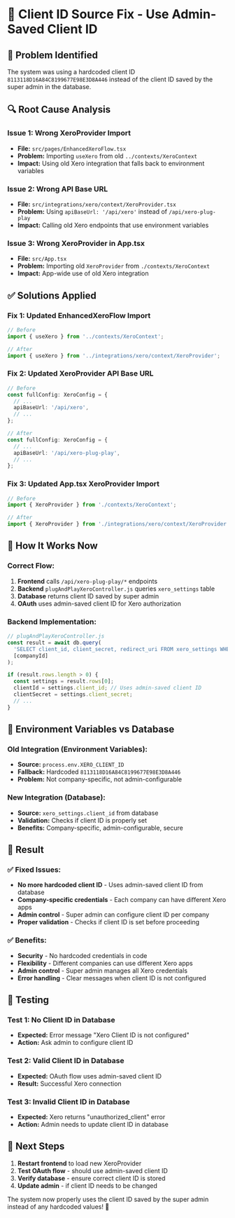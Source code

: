 # 🔧 Client ID Source Fix - Use Admin-Saved Client ID

## 🚨 Problem Identified

The system was using a hardcoded client ID `8113118D16A84C8199677E98E3D8A446` instead of the client ID saved by the super admin in the database.

## 🔍 Root Cause Analysis

### **Issue 1: Wrong XeroProvider Import**
- **File:** `src/pages/EnhancedXeroFlow.tsx`
- **Problem:** Importing `useXero` from old `../contexts/XeroContext`
- **Impact:** Using old Xero integration that falls back to environment variables

### **Issue 2: Wrong API Base URL**
- **File:** `src/integrations/xero/context/XeroProvider.tsx`
- **Problem:** Using `apiBaseUrl: '/api/xero'` instead of `/api/xero-plug-play`
- **Impact:** Calling old Xero endpoints that use environment variables

### **Issue 3: Wrong XeroProvider in App.tsx**
- **File:** `src/App.tsx`
- **Problem:** Importing old `XeroProvider` from `./contexts/XeroContext`
- **Impact:** App-wide use of old Xero integration

## ✅ Solutions Applied

### **Fix 1: Updated EnhancedXeroFlow Import**
```typescript
// Before
import { useXero } from '../contexts/XeroContext';

// After
import { useXero } from '../integrations/xero/context/XeroProvider';
```

### **Fix 2: Updated XeroProvider API Base URL**
```typescript
// Before
const fullConfig: XeroConfig = {
  // ...
  apiBaseUrl: '/api/xero',
  // ...
};

// After
const fullConfig: XeroConfig = {
  // ...
  apiBaseUrl: '/api/xero-plug-play',
  // ...
};
```

### **Fix 3: Updated App.tsx XeroProvider Import**
```typescript
// Before
import { XeroProvider } from './contexts/XeroContext';

// After
import { XeroProvider } from './integrations/xero/context/XeroProvider';
```

## 🎯 How It Works Now

### **Correct Flow:**
1. **Frontend** calls `/api/xero-plug-play/*` endpoints
2. **Backend** `plugAndPlayXeroController.js` queries `xero_settings` table
3. **Database** returns client ID saved by super admin
4. **OAuth** uses admin-saved client ID for Xero authorization

### **Backend Implementation:**
```javascript
// plugAndPlayXeroController.js
const result = await db.query(
  'SELECT client_id, client_secret, redirect_uri FROM xero_settings WHERE company_id = $1',
  [companyId]
);

if (result.rows.length > 0) {
  const settings = result.rows[0];
  clientId = settings.client_id; // Uses admin-saved client ID
  clientSecret = settings.client_secret;
  // ...
}
```

## 🔧 Environment Variables vs Database

### **Old Integration (Environment Variables):**
- **Source:** `process.env.XERO_CLIENT_ID`
- **Fallback:** Hardcoded `8113118D16A84C8199677E98E3D8A446`
- **Problem:** Not company-specific, not admin-configurable

### **New Integration (Database):**
- **Source:** `xero_settings.client_id` from database
- **Validation:** Checks if client ID is properly set
- **Benefits:** Company-specific, admin-configurable, secure

## 🎉 Result

### ✅ **Fixed Issues:**
- **No more hardcoded client ID** - Uses admin-saved client ID from database
- **Company-specific credentials** - Each company can have different Xero apps
- **Admin control** - Super admin can configure client ID per company
- **Proper validation** - Checks if client ID is set before proceeding

### ✅ **Benefits:**
- **Security** - No hardcoded credentials in code
- **Flexibility** - Different companies can use different Xero apps
- **Admin control** - Super admin manages all Xero credentials
- **Error handling** - Clear messages when client ID is not configured

## 🧪 Testing

### **Test 1: No Client ID in Database**
- **Expected:** Error message "Xero Client ID is not configured"
- **Action:** Ask admin to configure client ID

### **Test 2: Valid Client ID in Database**
- **Expected:** OAuth flow uses admin-saved client ID
- **Result:** Successful Xero connection

### **Test 3: Invalid Client ID in Database**
- **Expected:** Xero returns "unauthorized_client" error
- **Action:** Admin needs to update client ID in database

## 📝 Next Steps

1. **Restart frontend** to load new XeroProvider
2. **Test OAuth flow** - should use admin-saved client ID
3. **Verify database** - ensure correct client ID is stored
4. **Update admin** - if client ID needs to be changed

The system now properly uses the client ID saved by the super admin instead of any hardcoded values! 🎉
